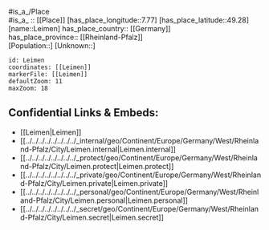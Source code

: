 ﻿---
location: [49.28,7.77] 
mapzoom: [7,12] 
mapmarker: city 
type: City
tags:
- geo/City


SpocWebEntityId: 31921
isDeleted: false
confidential: public

---
#is_a_/Place  
#is_a_ :: [[Place]] 
[has_place_longitude::7.77] 
[has_place_latitude::49.28] 
[name::Leimen] 
has_place_country:: [[Germany]]  
has_place_province:: [[Rheinland-Pfalz]]  
[Population::] 
[Unknown::] 


```leaflet
id: Leimen
coordinates: [[Leimen]] 
markerFile: [[Leimen]] 
defaultZoom: 11 
maxZoom: 18
```


## Confidential Links & Embeds: 
- [[Leimen|Leimen]]  
- [[../../../../../../../../_internal/geo/Continent/Europe/Germany/West/Rheinland-Pfalz/City/Leimen.internal|Leimen.internal]] 
- [[../../../../../../../../_protect/geo/Continent/Europe/Germany/West/Rheinland-Pfalz/City/Leimen.protect|Leimen.protect]] 
- [[../../../../../../../../_private/geo/Continent/Europe/Germany/West/Rheinland-Pfalz/City/Leimen.private|Leimen.private]] 
- [[../../../../../../../../_personal/geo/Continent/Europe/Germany/West/Rheinland-Pfalz/City/Leimen.personal|Leimen.personal]] 
- [[../../../../../../../../_secret/geo/Continent/Europe/Germany/West/Rheinland-Pfalz/City/Leimen.secret|Leimen.secret]] 
